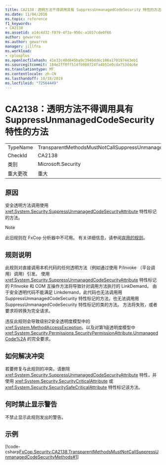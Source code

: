 ```yaml
---
title: CA2138：透明方法不得调用具有 SuppressUnmanagedCodeSecurity 特性的方法
ms.date: 11/04/2016
ms.topic: reference
f1_keywords:
- CA2138
ms.assetid: a14c4d32-f079-4f3a-956c-a1657cde0f66
author: gewarren
ms.author: gewarren
manager: jillfra
ms.workload:
- cplusplus
ms.openlocfilehash: 41e33c40d845ba9c3946dd6c106a170197443eb1
ms.sourcegitcommit: 184e2ff0ff514fb980724fa4b51e0cda753d4c6e
ms.translationtype: MT
ms.contentlocale: zh-CN
ms.lasthandoff: 10/18/2019
ms.locfileid: "72564449"
---
```

# <a name="ca2138-transparent-methods-must-not-call-methods-with-the-suppressunmanagedcodesecurity-attribute"></a>CA2138：透明方法不得调用具有 SuppressUnmanagedCodeSecurity 特性的方法

|||
|-|-|
|TypeName|TransparentMethodsMustNotCallSuppressUnmanagedCodeSecurityMethods|
|CheckId|CA2138|
|类别|Microsoft.Security|
|重大更改|重大|

## <a name="cause"></a>原因
安全透明方法调用使用 <xref:System.Security.SuppressUnmanagedCodeSecurityAttribute> 特性标记的方法。

> [!NOTE]
> 此旧规则在 FxCop 分析器中不可用。 有关详细信息，请参阅[弃用的规则](fxcop-rule-port-status.md#deprecated-rules)。

## <a name="rule-description"></a>规则说明
此规则对直接调用本机代码的任何透明方法（例如通过使用 P/Invoke （平台调用）调用）引发。 使用 <xref:System.Security.SuppressUnmanagedCodeSecurityAttribute> 特性标记的 P/Invoke 和 COM 互操作方法将导致针对调用方法执行的 LinkDemand。 由于安全透明代码不能满足 Linkdemand，此代码也无法调用用 SuppressUnmanagedCodeSecurity 特性标记的方法，也无法调用用 SuppressUnmanagedCodeSecurity 特性标记的类的方法。 方法将失败，或者要求将转换为完全请求。

违反此规则会导致级别2安全透明度模型中的 <xref:System.MethodAccessException>，以及对第1级透明度模型中 <xref:System.Security.Permissions.SecurityPermissionAttribute.UnmanagedCode%2A> 的完全要求。

## <a name="how-to-fix-violations"></a>如何解决冲突
若要修复与此规则的冲突，请删除 <xref:System.Security.SuppressUnmanagedCodeSecurityAttribute> 特性，并使用 <xref:System.Security.SecurityCriticalAttribute> 或 <xref:System.Security.SecuritySafeCriticalAttribute> 特性标记该方法。

## <a name="when-to-suppress-warnings"></a>何时禁止显示警告
不禁止显示此规则发出的警告。

## <a name="example"></a>示例
[!code-csharp[FxCop.Security.CA2138.TransparentMethodsMustNotCallSuppressUnmanagedCodeSecurityMethods#1](../code-quality/codesnippet/CSharp/ca2138-transparent-methods-must-not-call-methods-with-the-suppressunmanagedcodesecurity-attribute_1.cs)]

